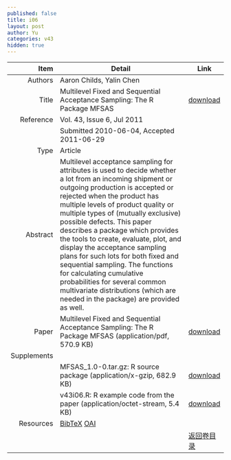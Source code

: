 ```yaml
---
published: false
title: i06
layout: post
author: Yu
categories: v43
hidden: true
---
```


| Item | Detail | Link |
|---:|---|---|
| Authors | Aaron Childs, Yalin Chen| |
| Title |Multilevel Fixed and Sequential Acceptance Sampling: The R Package MFSAS | [download](http://www.jstatsoft.org/v43/i06/paper) |
| Reference |Vol. 43, Issue 6, Jul 2011 | |
| | Submitted 2010-06-04, Accepted 2011-06-29| | 
| Type | Article| |
| Abstract | Multilevel acceptance sampling for attributes is used to decide whether a lot from an incoming shipment or outgoing production is accepted or rejected when the product has multiple levels of product quality or multiple types of (mutually exclusive) possible defects. This paper describes a package which provides the tools to create, evaluate, plot, and display the acceptance sampling plans for such lots for both fixed and sequential sampling. The functions for calculating cumulative probabilities for several common multivariate distributions (which are needed in the package) are provided as well.| |
| Paper | Multilevel Fixed and Sequential Acceptance Sampling: The R Package MFSAS  (application/pdf, 570.9 KB)| [download](http://www.jstatsoft.org/v43/i06/paper) |
| Supplements | | |
| |MFSAS_1.0-0.tar.gz: R source package  (application/x-gzip, 682.9 KB)|  [download](http://www.jstatsoft.org/v43/i06/supp/1) |
| |v43i06.R: R example code from the paper  (application/octet-stream, 5.4 KB)|  [download](http://www.jstatsoft.org/v43/i06/supp/2) |
| Resources | [BibTeX](http://www.jstatsoft.org/v43/i06/bibtex) [OAI](http://www.jstatsoft.org/oai?verb=GetRecord&identifier=oai.jstatsoft/v43/i06&prefix=oai_dc)| |
| |  | [返回卷目录]({{site.baseurl}}/volume/v43.html) |